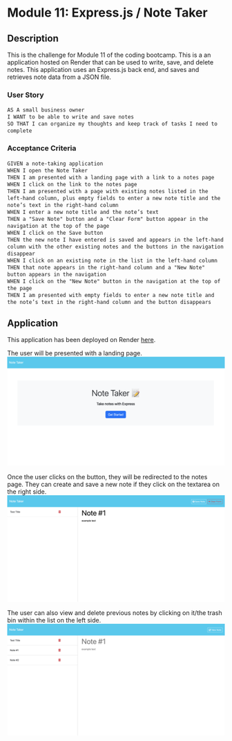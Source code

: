 # Module 11: Express.js / Note Taker

## Description
This is the challenge for Module 11 of the coding bootcamp. This is a an application hosted on Render that can be used to write, save, and delete notes. This application uses an Express.js back end, and saves and retrieves note data from a JSON file.

### User Story
```
AS A small business owner
I WANT to be able to write and save notes
SO THAT I can organize my thoughts and keep track of tasks I need to complete
```

### Acceptance Criteria
```
GIVEN a note-taking application
WHEN I open the Note Taker
THEN I am presented with a landing page with a link to a notes page
WHEN I click on the link to the notes page
THEN I am presented with a page with existing notes listed in the left-hand column, plus empty fields to enter a new note title and the note’s text in the right-hand column
WHEN I enter a new note title and the note’s text
THEN a "Save Note" button and a "Clear Form" button appear in the navigation at the top of the page
WHEN I click on the Save button
THEN the new note I have entered is saved and appears in the left-hand column with the other existing notes and the buttons in the navigation disappear
WHEN I click on an existing note in the list in the left-hand column
THEN that note appears in the right-hand column and a "New Note" button appears in the navigation
WHEN I click on the "New Note" button in the navigation at the top of the page
THEN I am presented with empty fields to enter a new note title and the note’s text in the right-hand column and the button disappears
```

## Application
This application has been deployed on Render [here](https://module-11-note-taker.onrender.com).

The user will be presented with a landing page.
![landing page](assets/landing_page.png)

Once the user clicks on the button, they will be redirected to the notes page. They can create and save a new note if they click on the textarea on the right side.
![create note](assets/create_note.png)

The user can also view and delete previous notes by clicking on it/the trash bin within the list on the left side.
![view note](assets/view_note.png)